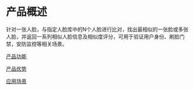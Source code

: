 #  产品概述

针对一张人脸，与指定人脸库中的N个人脸进行比对，找出最相似的一张脸或多张人脸，并返回一系列相似人脸信息及相似度评分，可用于验证用户身份、刷脸门禁，安防监控等相关场景。

[产品功能](Features.md)

[产品优势](Benefits.md)

[应用场景](Application-Scenarios.md)